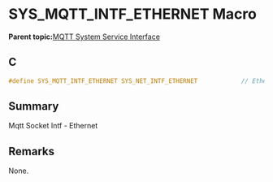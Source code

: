 # SYS\_MQTT\_INTF\_ETHERNET Macro

**Parent topic:**[MQTT System Service Interface](GUID-B5FCF623-E7FF-4626-AA04-20BCC3916E44.md)

## C

```c
#define SYS_MQTT_INTF_ETHERNET SYS_NET_INTF_ETHERNET			// Ethernet Intf Value

```

## Summary

Mqtt Socket Intf - Ethernet

## Remarks

None.

